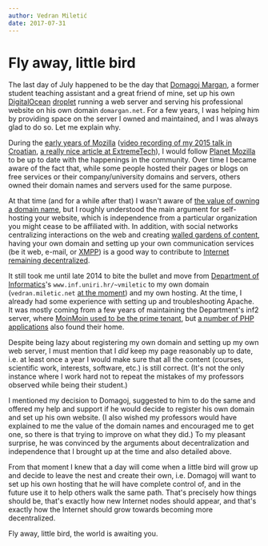 ```yaml
---
author: Vedran Miletić
date: 2017-07-31
---
```


# Fly away, little bird

The last day of July happened to be the day that [Domagoj Margan](https://domargan.net/), a former student teaching assistant and a great friend of mine, set up his own [DigitalOcean](https://www.digitalocean.com/) [droplet](https://www.digitalocean.com/products/droplets/) running a web server and serving his professional website on his own domain `domargan.net`. For a few years, I was helping him by providing space on the server I owned and maintained, and I was always glad to do so. Let me explain why.

During the [early years of Mozilla](2015-05-01-browser-wars.md) ([video recording of my 2015 talk in Croatian](https://youtu.be/pz73gD1H-s4), [a really nice article at ExtremeTech](https://www.extremetech.com/computing/90200-the-history-of-mozilla-and-firefox)), I would follow [Planet Mozilla](https://planet.mozilla.org/) to be up to date with the happenings in the community. Over time I became aware of the fact that, while some people hosted their pages or blogs on free services or their company/university domains and servers, others owned their domain names and servers used for the same purpose.

At that time (and for a while after that) I wasn't aware of [the value of owning a domain name](https://www.theguardian.com/commentisfree/2013/mar/28/why-everyone-should-register-domain-name), but I roughly understood the main argument for self-hosting your website, which is independence from a particular organization you might cease to be affiliated with. In addition, with social networks centralizing interactions on the web and creating [walled gardens of content](https://daringfireball.net/2017/06/fuck_facebook), having your own domain and setting up your own communication services (be it web, e-mail, or [XMPP](https://xmpp.org/)) is a good way to contribute to [Internet remaining decentralized](https://dangillmor.com/2014/04/25/indie-web-important/).

It still took me until late 2014 to bite the bullet and move from [Department of Informatics](https://www.inf.uniri.hr/)'s `www.inf.uniri.hr/~vmiletic` to my own domain (`vedran.miletic.net` [at the moment](https://vedran.miletic.net/)) and my own hosting. At the time, I already had some experience with setting up and troubleshooting Apache. It was mostly coming from a few years of maintaining the Department's inf2 server, where [MoinMoin used to be the prime tenant](2017-07-29-why-we-use-restructuredtext-and-sphinx-static-site-generator-for-maintaining-teaching-materials.md), but [a number of PHP applications](2017-07-22-enabling-http2-https-and-going-https-only-on-inf2.md) also found their home.

Despite being lazy about registering my own domain and setting up my own web server, I must mention that I *did* keep my page reasonably up to date, i.e. at least once a year I would make sure that all the content (courses, scientific work, interests, software, etc.) is still correct. (It's not the only instance where I work hard not to repeat the mistakes of my professors observed while being their student.)

I mentioned my decision to Domagoj, suggested to him to do the same and offered my help and support if he would decide to register his own domain and set up his own website. (I also wished my professors would have explained to me the value of the domain names and encouraged me to get one, so there is that trying to improve on what they did.) To my pleasant surprise, he was convinced by the arguments about decentralization and independence that I brought up at the time and also detailed above.

From that moment I knew that a day will come when a little bird will grow up and decide to leave the nest and create their own, i.e. Domagoj will want to set up his own hosting that he will have complete control of, and in the future use it to help others walk the same path. That's precisely how things should be, that's exactly how new Internet nodes should appear, and that's exactly how the Internet should grow towards becoming more decentralized.

Fly away, little bird, the world is awaiting you.
